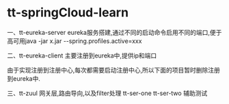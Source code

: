 # tt-springCloud-learn

一、tt-eureka-server
eureka服务搭建,通过不同的启动命令启用不同的端口,便于高可用java -jar x.jar --spring.profiles.active=xxx

二、tt-eureka-client
主要注册到eureka中,提供ip和端口

由于实现注册到注册中心,每次都需要启动注册中心,所以下面的项目暂时删除注册到eureka中.

三、tt-zuul
网关层,路由导向,以及filter处理 tt-ser-one tt-ser-two 辅助测试
        
